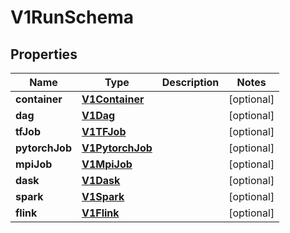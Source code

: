 
# V1RunSchema

## Properties
Name | Type | Description | Notes
------------ | ------------- | ------------- | -------------
**container** | [**V1Container**](V1Container.md) |  |  [optional]
**dag** | [**V1Dag**](V1Dag.md) |  |  [optional]
**tfJob** | [**V1TFJob**](V1TFJob.md) |  |  [optional]
**pytorchJob** | [**V1PytorchJob**](V1PytorchJob.md) |  |  [optional]
**mpiJob** | [**V1MpiJob**](V1MpiJob.md) |  |  [optional]
**dask** | [**V1Dask**](V1Dask.md) |  |  [optional]
**spark** | [**V1Spark**](V1Spark.md) |  |  [optional]
**flink** | [**V1Flink**](V1Flink.md) |  |  [optional]




